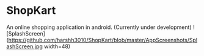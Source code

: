 # ShopKart
An online shopping application in android.
(Currently under development)
![SplashScreen](https://github.com/harshh3010/ShopKart/blob/master/AppScreenshots/SplashScreen.jpg width=48)
